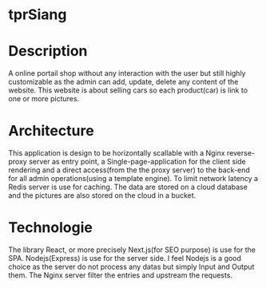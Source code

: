 # tprSiang

# Description
A online portail shop without any interaction with the user but still highly customizable as the admin can add, update, delete any content of the website. This website is about selling cars so each product(car) is link to one or more pictures.

# Architecture
This application is design to be horizontally scallable with a Nginx reverse-proxy server as entry point, a Single-page-application for the client side rendering and a direct access(from the the proxy server) to the back-end for all admin operations(using a template engine). To limit network latency a Redis server is use for caching. The data are stored on a cloud database and the pictures are also stored on the cloud in a bucket.

# Technologie
The library React, or more precisely Next.js(for SEO purpose) is use for the SPA. Nodejs(Express) is use for the server side. I feel Nodejs is a good choice as the server do not process any datas but simply Input and Output them. The Nginx server filter the entries and upstream the requests.
